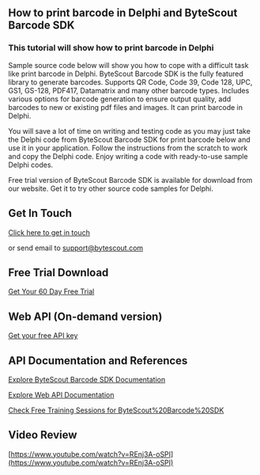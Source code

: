 ## How to print barcode in Delphi and ByteScout Barcode SDK

### This tutorial will show how to print barcode in Delphi

Sample source code below will show you how to cope with a difficult task like print barcode in Delphi. ByteScout Barcode SDK is the fully featured library to generate barcodes. Supports QR Code, Code 39, Code 128, UPC, GS1, GS-128, PDF417, Datamatrix and many other barcode types. Includes various options for barcode generation to ensure output quality, add barcodes to new or existing pdf files and images. It can print barcode in Delphi.

You will save a lot of time on writing and testing code as you may just take the Delphi code from ByteScout Barcode SDK for print barcode below and use it in your application. Follow the instructions from the scratch to work and copy the Delphi code. Enjoy writing a code with ready-to-use sample Delphi codes.

Free trial version of ByteScout Barcode SDK is available for download from our website. Get it to try other source code samples for Delphi.

## Get In Touch

[Click here to get in touch](https://bytescout.zendesk.com/hc/en-us/requests/new?subject=ByteScout%20Barcode%20SDK%20Question)

or send email to [support@bytescout.com](mailto:support@bytescout.com?subject=ByteScout%20Barcode%20SDK%20Question) 

## Free Trial Download

[Get Your 60 Day Free Trial](https://bytescout.com/download/web-installer?utm_source=github-readme)

## Web API (On-demand version)

[Get your free API key](https://pdf.co/documentation/api?utm_source=github-readme)

## API Documentation and References

[Explore ByteScout Barcode SDK Documentation](https://bytescout.com/documentation/index.html?utm_source=github-readme)

[Explore Web API Documentation](https://pdf.co/documentation/api?utm_source=github-readme)

[Check Free Training Sessions for ByteScout%20Barcode%20SDK](https://academy.bytescout.com/)

## Video Review

[https://www.youtube.com/watch?v=REnj3A-oSPI](https://www.youtube.com/watch?v=REnj3A-oSPI)